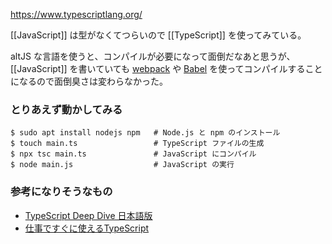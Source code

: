https://www.typescriptlang.org/

[[JavaScript]] は型がなくてつらいので [[TypeScript]] を使ってみている。

altJS な言語を使うと、コンパイルが必要になって面倒だなあと思うが、[[JavaScript]] を書いていても [webpack][] や [Babel][] を使ってコンパイルすることになるので面倒臭さは変わらなかった。

### とりあえず動かしてみる

```
$ sudo apt install nodejs npm   # Node.js と npm のインストール
$ touch main.ts                 # TypeScript ファイルの生成
$ npx tsc main.ts               # JavaScript にコンパイル
$ node main.js                  # JavaScript の実行
```

### 参考になりそうなもの

- [TypeScript Deep Dive 日本語版](https://typescript-jp.gitbook.io/deep-dive/)
- [仕事ですぐに使えるTypeScript](https://future-architect.github.io/typescript-guide/index.html)

[webpack]: https://webpack.js.org/
[Babel]:https://babeljs.io/
